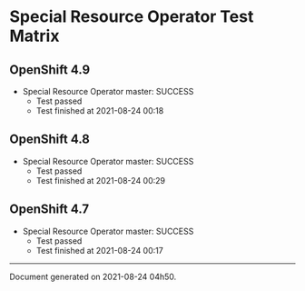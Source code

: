 
Special Resource Operator Test Matrix
=====================================

OpenShift 4.9
-------------


* Special Resource Operator master: SUCCESS
  - Test passed
  - Test finished at 2021-08-24 00:18

OpenShift 4.8
-------------


* Special Resource Operator master: SUCCESS
  - Test passed
  - Test finished at 2021-08-24 00:29

OpenShift 4.7
-------------


* Special Resource Operator master: SUCCESS
  - Test passed
  - Test finished at 2021-08-24 00:17


---
Document generated on 2021-08-24 04h50.
